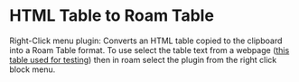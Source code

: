 # HTML Table to Roam Table
Right-Click menu plugin: Converts an HTML table copied to the clipboard into a Roam Table format. To use select the table text from a webpage ([this table used for testing](https://www.w3schools.com/html/html_tables.asp)) then in roam select the plugin from the right click block menu.
